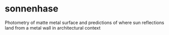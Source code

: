 # sonnenhase
Photometry of matte metal surface and predictions of where sun reflections land from a metal wall in architectural context

